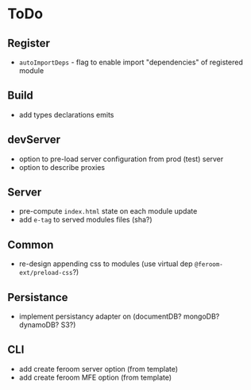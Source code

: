 # ToDo

## Register

- `autoImportDeps` - flag to enable import "dependencies" of registered module

## Build

- add types declarations emits

## devServer

- option to pre-load server configuration from prod (test) server
- option to describe proxies

## Server

- pre-compute `index.html` state on each module update
- add `e-tag` to served modules files (sha?)

## Common

- re-design appending css to modules (use virtual dep `@feroom-ext/preload-css`?)

## Persistance

- implement persistancy adapter on (documentDB? mongoDB? dynamoDB? S3?)

## CLI

- add create feroom server option (from template)
- add create feroom MFE option (from template)

